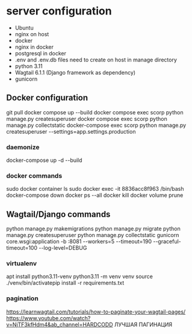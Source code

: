 # server configuration
- Ubuntu
- nginx on host
- docker
- nginx in docker
- postgresql in docker
- .env and .env.db files need to create on host in manage directory
- python 3.11
- Wagtail 6.1.1 (Django framework as dependency)
- gunicorn

## Docker configuration
git pull
docker compose up  --build
docker compose exec scorp python manage.py createsuperuser
docker compose exec scorp python manage.py collectstatic
docker-compose exec scorp python manage.py createsuperuser --settings=app.settings.production
### daemonize

docker-compose up -d --build

### docker commands

sudo docker container ls
sudo docker exec -it 8836acc8f963 /bin/bash
docker-compose down
docker ps --all
docker kill <name>
docker volume prune

## Wagtail/Django commands

python manage.py makemigrations
python manage.py migrate
python manage.py createsuperuser
python manage.py collectstatic
gunicorn core.wsgi:application -b :8081  --workers=5   --timeout=190 --graceful-timeout=100 --log-level=DEBUG

### virtualenv
apt install python3.11-venv
python3.11 -m venv venv
source ./venv/bin/activatepip  install -r requirements.txt

### pagination
https://learnwagtail.com/tutorials/how-to-paginate-your-wagtail-pages/
https://www.youtube.com/watch?v=NjTF3kfHdm4&ab_channel=HARDCODD ЛУЧШАЯ ПАГИНАЦИЯ
